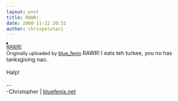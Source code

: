 ```yaml
---
layout: post
title: RAWR!
date: 2008-11-22 20:52
author: chrispelatari
---
```

<a title="photo sharing" href="http://www.flickr.com/photos/blue_fenix/3051935476/"><img style="border:2px solid rgb(0,0,0);" alt="" src="http://farm4.static.flickr.com/3031/3051935476_43055feeb9_m.jpg" /></a> <br />
<span style="font-size:.9em;margin-top:0;"> <a href="http://www.flickr.com/photos/blue_fenix/3051935476/">RAWR!</a> <br />
Originally uploaded by <a href="http://www.flickr.com/people/blue_fenix/">blue_fenix</a> </span>  RAWR! I eats teh turkee, you no has tanksgiving nao.<br />
<br />
Halp!<br />
<br />
--<br />
-Christopher | <a href="http://bluefenix.net">bluefenix.net</a>
